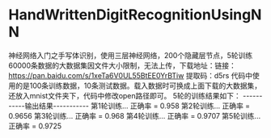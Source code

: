 # HandWrittenDigitRecognitionUsingNN
神经网络入门之手写体识别，使用三层神经网络，200个隐藏层节点，5轮训练
60000条数据的大数据集因文件大小限制，无法上传，下载地址：链接：https://pan.baidu.com/s/1xeTa6V0UL55BtEE0YrBTiw 
提取码：d5rs
代码中使用的是100条训练数据，10条测试数据。载入数据时可换成上面下载的大数据集，还放入mnist文件夹下，代码中修改open路径即可。
5轮的训练结果如下：
-----------输出结果-----------
第1轮训练...  正确率 =  0.958
第2轮训练...  正确率 =  0.9656
第3轮训练...  正确率 =  0.968
第4轮训练...  正确率 =  0.9707
第5轮训练...  正确率 =  0.9725